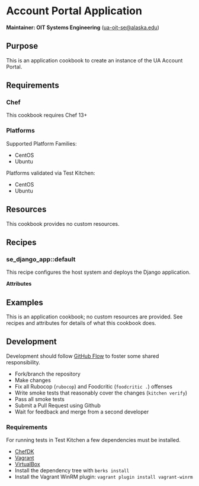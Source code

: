 # Account Portal Application

__Maintainer: OIT Systems Engineering__ (<ua-oit-se@alaska.edu>)

## Purpose

This is an application cookbook to create an instance of the UA Account Portal.

## Requirements

### Chef

This cookbook requires Chef 13+

### Platforms

Supported Platform Families:

* CentOS
* Ubuntu

Platforms validated via Test Kitchen:

* CentOS
* Ubuntu

## Resources

This cookbook provides no custom resources.

## Recipes

### se_django_app::default

This recipe configures the host system and deploys the Django application.

__Attributes__

## Examples

This is an application cookbook; no custom resources are provided.  See recipes and attributes for details of what this cookbook does.

## Development

Development should follow [GitHub Flow](https://guides.github.com/introduction/flow/) to foster some shared responsibility.

* Fork/branch the repository
* Make changes
* Fix all Rubocop (`rubocop`) and Foodcritic (`foodcritic .`) offenses
* Write smoke tests that reasonably cover the changes (`kitchen verify`)
* Pass all smoke tests
* Submit a Pull Request using Github
* Wait for feedback and merge from a second developer

### Requirements

For running tests in Test Kitchen a few dependencies must be installed.

* [ChefDK](https://downloads.chef.io/chef-dk/)
* [Vagrant](https://www.vagrantup.com/)
* [VirtualBox](https://www.virtualbox.org/wiki/Downloads)
* Install the dependency tree with `berks install`
* Install the Vagrant WinRM plugin:  `vagrant plugin install vagrant-winrm`
